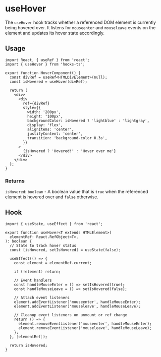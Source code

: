 # useHover

The `useHover` hook tracks whether a referenced DOM element is currently being hovered over. It listens for `mouseenter` and `mouseleave` events on the element and updates its hover state accordingly.

## Usage

```tsx
import React, { useRef } from 'react';
import { useHover } from 'hooks-ts';

export function HoverComponent() {
  const divRef = useRef<HTMLDivElement>(null);
  const isHovered = useHover(divRef);

  return (
    <div>
      <div
        ref={divRef}
        style={{
          width: '200px',
          height: '100px',
          backgroundColor: isHovered ? 'lightblue' : 'lightgray',
          display: 'flex',
          alignItems: 'center',
          justifyContent: 'center',
          transition: 'background-color 0.3s',
        }}
      >
        {isHovered ? 'Hovered!' : 'Hover over me'}
      </div>
    </div>
  );
}
```

### Returns

`isHovered`: `boolean` - A boolean value that is `true` when the referenced element is hovered over and `false` otherwise.

## Hook

```tsx
import { useState, useEffect } from 'react';

export function useHover<T extends HTMLElement>(
  elementRef: React.RefObject<T>,
): boolean {
  // State to track hover status
  const [isHovered, setIsHovered] = useState(false);

  useEffect(() => {
    const element = elementRef.current;

    if (!element) return;

    // Event handlers
    const handleMouseEnter = () => setIsHovered(true);
    const handleMouseLeave = () => setIsHovered(false);

    // Attach event listeners
    element.addEventListener('mouseenter', handleMouseEnter);
    element.addEventListener('mouseleave', handleMouseLeave);

    // Cleanup event listeners on unmount or ref change
    return () => {
      element.removeEventListener('mouseenter', handleMouseEnter);
      element.removeEventListener('mouseleave', handleMouseLeave);
    };
  }, [elementRef]);

  return isHovered;
}
```
